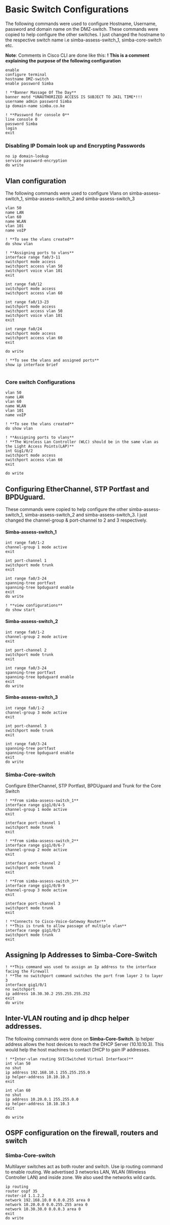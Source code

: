 # Basic Switch Configurations
The following commands were used to configure Hostname, Username, password and domain name on the DMZ-switch.
These commands were copied to help configure the other switches. I just changed the hostname to the respective switch name i.e simba-assess-switch_1, simba-core-switch etc.

**Note**: Comments in Cisco CLI are done like this:
**! This is a comment explaining the purpose of the following configuration**

```
enable
configure terminal
hostname DMZ-switch
enable password Simba

! **Banner Massage Of The Day**
banner motd *UNAUTHORIZED ACCESS IS SUBJECT TO JAIL TIME*!!!
username admin password Simba
ip domain-name simba.co.ke

! **Password for console 0**
line console 0
password Simba
login
exit
```
### Disabling IP Domain look up and Encrypting Passwords

```
no ip domain-lookup
service password-encryption 
do write

```

## Vlan configuration
The following commands were used to configure Vlans on simba-assess-switch_1, simba-assess-switch_2 and simba-assess-switch_3

```
vlan 50
name LAN
vlan 60
name WLAN
vlan 101
name voIP

! **To see the vlans created**
do show vlan

! **Assigning ports to vlans**
interface range fa0/3-11
switchport mode access
switchport access vlan 50
switchport voice vlan 101
exit

int range fa0/12
switchport mode access
switchport access vlan 60

int range fa0/13-23
switchport mode access
switchport access vlan 50
switchport voice vlan 101
exit

int range fa0/24
switchport mode access
switchport access vlan 60
exit

do write

! **To see the vlans and assigned ports**
show ip interface brief


```
### Core switch Configurations
```
vlan 50
name LAN
vlan 60
name WLAN
vlan 101
name voIP

! **To see the vlans created**
do show vlan

! **Assigning ports to vlans**
! **The Wireless Lan Controller (WLC) should be in the same vlan as the Light Access Points(LAP)**
int Gig1/0/2
switchport mode access
switchport access vlan 60
exit

do write
```
## Configuring EtherChannel, STP Portfast and BPDUguard.
These commands were copied to help configure the other simba-assess-switch_1, simba-assess-switch_2 and simba-assess-switch_3. I just changed the channel-group  & port-channel to 2 and 3 respectively. 

#### Simba-assess-switch_1
```
int range fa0/1-2
channel-group 1 mode active
exit

int port-channel 1
switchport mode trunk
exit

int range fa0/3-24
spanning-tree portfast
spanning-tree bpduguard enable
exit
do write

! **view configurations**
do show start
```

#### Simba-assess-switch_2
```
int range fa0/1-2
channel-group 2 mode active
exit

int port-channel 2
switchport mode trunk
exit

int range fa0/3-24
spanning-tree portfast
spanning-tree bpduguard enable
exit
do write
```

#### Simba-assess-switch_3
```
int range fa0/1-2
channel-group 3 mode active
exit

int port-channel 3
switchport mode trunk
exit

int range fa0/3-24
spanning-tree portfast
spanning-tree bpduguard enable
exit
do write
```
### Simba-Core-switch
Configure EtherChannel, STP Portfast, BPDUguard and Trunk for the Core Switch
```
! **From simba-assess-switch_1**
interface range gig1/0/4-5
channel-group 1 mode active
exit

interface port-channel 1
switchport mode trunk
exit

! **From simba-assess-switch_2**
interface range gig1/0/6-7
channel-group 2 mode active
exit

interface port-channel 2
switchport mode trunk
exit

! **From simba-assess-switch_3**
interface range gig1/0/8-9
channel-group 3 mode active
exit

interface port-channel 3
switchport mode trunk
exit

! **Connects to Cisco-Voice-Gateway Router**
! **This is trunk to allow passage of multiple vlan**
interface range gig1/0/3
switchport mode trunk
exit
```

## Assigning Ip Addresses to Simba-Core-Switch 

```
! **This command was used to assign an Ip address to the interface facing the Firewall
! **The no switchport command switches the port from layer 2 to layer 3
interface gig1/0/1
no switchport
ip address 10.30.30.2 255.255.255.252
exit
do write
```
## Inter-VLAN routing and ip dhcp helper addresses.
The following commands were done on **Simba-Core-Switch**. 
Ip helper address allows the host devices to reach the DHCP Server (10.10.10.3). This would help the host machines to contact DHCP to gain IP addresses.

```
! **Inter-vlan routing SVI(Switched Virtual Interface)**
int vlan 50
no shut
ip address 192.168.10.1 255.255.255.0
ip helper-address 10.10.10.3
exit

int vlan 60
no shut
ip address 10.20.0.1 255.255.0.0
ip helper-address 10.10.10.3
exit

do write
```
## OSPF configuration on the firewall, routers and switch

### Simba-Core-switch
Multilayer switches act as both router and switch. Use ip routing command to enable routing.
We advertised 3 networks LAN, WLAN (Wireless Controller LAN) and inside zone. We also used the networks wild cards.

```
ip routing
router ospf 35
router-id 1.1.2.2
network 192.168.10.0 0.0.0.255 area 0
network 10.20.0.0 0.0.255.255 area 0
network 10.30.30.0 0.0.0.3 area 0
exit
do write

```


